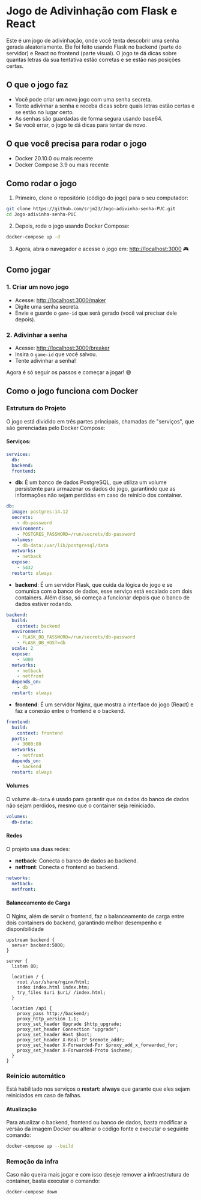 # Jogo de Adivinhação com Flask e React

Este é um jogo de adivinhação, onde você tenta descobrir uma senha gerada aleatoriamente. Ele foi feito usando Flask no backend (parte do servidor) e React no frontend (parte visual). O jogo te dá dicas sobre quantas letras da sua tentativa estão corretas e se estão nas posições certas.

## O que o jogo faz

- Você pode criar um novo jogo com uma senha secreta.
- Tente adivinhar a senha e receba dicas sobre quais letras estão certas e se estão no lugar certo.
- As senhas são guardadas de forma segura usando base64.
- Se você errar, o jogo te dá dicas para tentar de novo.

## O que você precisa para rodar o jogo

- Docker 20.10.0 ou mais recente
- Docker Compose 3.9 ou mais recente

## Como rodar o jogo

1. Primeiro, clone o repositório (código do jogo) para o seu computador:

 ```bash
git clone https://github.com/srjm23/Jogo-adivinha-senha-PUC.git
cd Jogo-adivinha-senha-PUC
```

2. Depois, rode o jogo usando Docker Compose:

```bash
docker-compose up -d
```

3. Agora, abra o navegador e acesse o jogo em: [http://localhost:3000](http://localhost:3000) 🎮

## Como jogar

### 1. Criar um novo jogo

- Acesse: [http://localhost:3000/maker](http://localhost:3000/maker)
- Digite uma senha secreta.
- Envie e guarde o `game-id` que será gerado (você vai precisar dele depois).

### 2. Adivinhar a senha

- Acesse: [http://localhost:3000/breaker](http://localhost:3000/breaker)
- Insira o `game-id` que você salvou.
- Tente adivinhar a senha!

Agora é só seguir os passos e começar a jogar! 😄

## Como o jogo funciona com Docker

### Estrutura do Projeto

O jogo está dividido em três partes principais, chamadas de "serviços", que são gerenciadas pelo Docker Compose:

#### Serviços:

```yaml
services:
  db:
  backend:
  frontend:
```

- **db**: É um banco de dados PostgreSQL, que utiliza um volume persistente para armazenar os dados do jogo, garantindo que as informações não sejam perdidas em caso de reinício dos container.

```yml
db:
  image: postgres:14.12
  secrets:
    - db-password
  environment:
    - POSTGRES_PASSWORD=/run/secrets/db-password
  volumes:
    - db-data:/var/lib/postgresql/data
  networks:
    - netback
  expose:
    - 5432
  restart: always
```

- **backend**: É um servidor Flask, que cuida da lógica do jogo e se comunica com o banco de dados, esse serviço está escalado com dois containers. Além disso, só começa a funcionar depois que o banco de dados estiver rodando.

```yml
backend:
  build:
    context: backend
  environment:
    - FLASK_DB_PASSWORD=/run/secrets/db-password
    - FLASK_DB_HOST=db
  scale: 2
  expose:
    - 5000
  networks:
    - netback
    - netfront
  depends_on:
    - db
  restart: always
```

- **frontend**: É um servidor Nginx, que mostra a interface do jogo (React) e faz a conexão entre o frontend e o backend.

```yml
frontend:
  build:
    context: frontend
  ports:
    - 3000:80
  networks:
    - netfront
  depends_on:
    - backend
  restart: always
```

#### Volumes

O volume `db-data` é usado para garantir que os dados do banco de dados não sejam perdidos, mesmo que o container seja reiniciado.

```yml
volumes:
  db-data:
```

#### Redes

O projeto usa duas redes:

- **netback**: Conecta o banco de dados ao backend.
- **netfront**: Conecta o frontend ao backend.

```yml
networks:
  netback:
  netfront:
```

#### Balanceamento de Carga

O Nginx, além de servir o frontend, faz o balanceamento de carga entre dois containers do backend, garantindo melhor desempenho e disponibilidade

```nginx
upstream backend {
  server backend:5000;
}

server {
  listen 80;

  location / {
    root /usr/share/nginx/html;
    index index.html index.htm;
    try_files $uri $uri/ /index.html;
  }

  location /api {
    proxy_pass http://backend/;
    proxy_http_version 1.1;
    proxy_set_header Upgrade $http_upgrade;
    proxy_set_header Connection "upgrade";
    proxy_set_header Host $host;
    proxy_set_header X-Real-IP $remote_addr;
    proxy_set_header X-Forwarded-For $proxy_add_x_forwarded_for;
    proxy_set_header X-Forwarded-Proto $scheme;
  }
}
```

### Reinício automático
Está habilitado nos serviços o **restart: always** que garante que eles sejam reiniciados em caso de falhas.

#### Atualização

Para atualizar o backend, frontend ou banco de dados, basta modificar a versão da imagem Docker ou alterar o código fonte e executar o seguinte comando:

```bash
docker-compose up --build
```
### Remoção da infra

Caso não queira mais jogar e com isso deseje remover a infraestrutura de container, basta executar o comando:

```bash
docker-compose down
```
